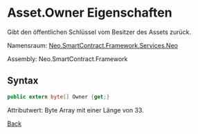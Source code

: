 # Asset.Owner Eigenschaften

Gibt den öffentlichen Schlüssel vom Besitzer des Assets zurück.

Namensraum: [Neo.SmartContract.Framework.Services.Neo](../../neo.md)

Assembly: Neo.SmartContract.Framework

## Syntax

```c#
public extern byte[] Owner {get;}
```

Attributwert: Byte Array mit einer Länge von 33.



[Back](../Asset.md)
